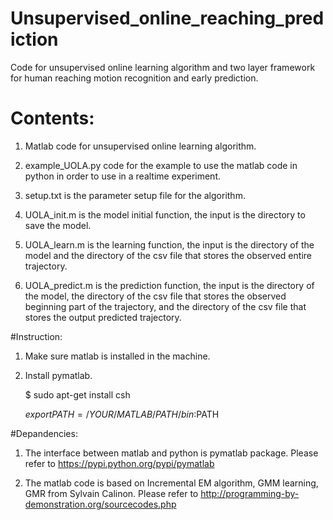 # Unsupervised_online_reaching_prediction
Code for unsupervised online learning algorithm and two layer framework for human reaching motion recognition and early prediction.

# Contents:
1. Matlab code for unsupervised online learning algorithm.

2. example_UOLA.py code for the example to use the matlab code in python in order to use in a realtime experiment.

3. setup.txt is the parameter setup file for the algorithm.

4. UOLA_init.m is the model initial function, the input is the directory to save the model.

5. UOLA_learn.m is the learning function, the input is the directory of the model and the directory of the csv file that stores the observed entire trajectory.

6. UOLA_predict.m is the prediction function, the input is the directory of the model, the directory of the csv file that stores the observed beginning part of the trajectory, and the directory of the csv file that stores the output predicted trajectory.

#Instruction:
1. Make sure matlab is installed in the machine.

2. Install pymatlab.

      $ sudo apt-get install csh
  
      $export PATH=/YOUR/MATLAB/PATH/bin:$PATH


#Depandencies:

1. The interface between matlab and python is pymatlab package. Please refer to https://pypi.python.org/pypi/pymatlab

2. The matlab code is based on Incremental EM algorithm, GMM learning, GMR from Sylvain Calinon. Please refer to http://programming-by-demonstration.org/sourcecodes.php
  

